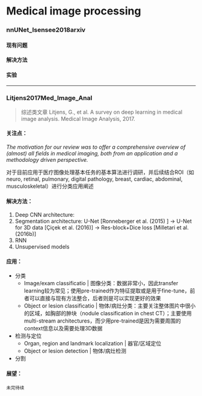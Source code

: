 # Medical image processing

### nnUNet_Isensee2018arxiv

#### 现有问题



#### 解决方法



#### 实验



---

### Litjens2017Med_Image_Anal

>  综述类文章
>  Litjens, G., et al. A survey on deep learning in medical image analysis. Medical Image Analysis, 2017.

#### 关注点：

*The motivation for our review was to offer a comprehensive overview of (almost) all fields in medical imaging, both from an application and a methodology driven perspective.*

对于目前应用于医疗图像处理基本任务的基本算法进行调研，并后续结合ROI（如neuro, retinal, pulmonary, digital pathology, breast, cardiac, abdominal, musculoskeletal）进行分类应用阐述

#### 解决方法：

1. Deep CNN architecture:
2. Segmentation architecture: U-Net [Ronneberger et al. (2015) ] -> U-Net for 3D data [Çiçek et al. (2016)] -> Res-block+Dice loss [Milletari et al. (2016b)]
3. RNN
4. Unsupervised models

#### 应用：

- 分类
  - Image/exam classificatio | 图像分类：数据非常小，因此transfer learning较为常见；使用pre-trained作为特征提取或是用于fine-tune，前者可以直接与现有方法整合，后者则是可以实现更好的效果
  - Object or lesion classificatio | 物体/病灶分类：主要关注整体图片中很小的区域，如胸部的肿块（nodule classification in chest CT）；主要使用multi-stream architectures，而少用pre-trained是因为需要周围的context信息以及需要处理3D数据
- 检测与定位
  - Organ, region and landmark localization | 器官/区域定位
  - Object or lesion detection | 物体/病灶检测
- 分割

#### 展望：

`未完待续`
